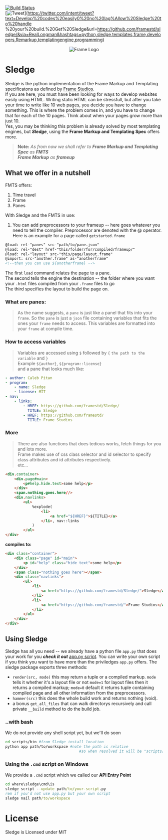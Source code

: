 [![Build Status](https://travis-ci.org/framestd/sledge.svg?branch=master)](https://travis-ci.org/framestd/sledge)  
[![Tweet](https://img.shields.io/twitter/url/http/shields.io.svg?style=social)](https://twitter.com/intent/tweet?text=Develop%20codes%20easily0%20no%20lag%Allow%20Sledge%20to%20handle %20your%20build.%20Get%20Sledge&url=https://github.com/framestd/sledge/&via=RealLongman&hashtags=python,sledge,templates,frame,developers,Remarkup,templatingengine,programming)
<p align="center">
    <img src="https://raw.githubusercontent.com/framestd/sledge/master/images/frame-text300.png" alt="Frame Logo"/>
</p>

# Sledge  
Sledge is the python implementation of the Frame Markup and Templating specificatons as defined by [Frame Studios](https://framestd.github.io/).  
If you are here, you must have been looking for ways to develop websites easily using HTML. Writing static HTML can be stressfull, but after you take your time to write like 10 web pages, you decide you have to change something. This is where the problem comes in, and you have to change that for each of the 10 pages. Think about when your pages grow more than just 10.  
Yes, you may be thinking this problem is already solved by most templating engines, but **_Sledge_**, using the **Frame Markup and Templating Spec** offers more.  
> **Note:** *As from now we shall refer to **Frame Markup and Templating Spec** as **FMTS***  
> **_Frame Markup_** _as_ **_frameup_**  
## What we offer in a nutshell  
FMTS offers:  
1. Time travel  
2. Frame  
3. Panes  

With Sledge and the FMTS in use:  
1. You can add preprocessors to your frameup -- here goes whatever you need to tell the compiler. Preprocessor are denoted with the &commat; operator. Here is an example for a page called `getstarted.frame`  
```html
@load: rel-"panes" src-"path/to/pane.json"
@load: rel-"dest" href-"this/folder/for/compiled/frameup/"
@load: rel-"layout" src-"this/page/layout.frame"
@import: src-"another.frame" as-"anotherframe" 
<!--then you can use ${anotherframe} -->
```  
The first `load` command relates the page to a pane.  
The second tells the engine the destination -- the folder where you want your `.html` files compiled from your `.frame` files to go  
The third specifies the layout to build the page on.  
### What are panes:  
> As the name suggests, a `pane` is just like a panel that fits into your `frame`. So the `pane` is just a `json` file containing variables that fits the ones your `frame` needs to access. This variables are formatted into your `frame` at compile time.  
### How to access variables  
> Variables are accessed using `$` followed by `{` `the path to the variable` and `}`  
> Example `${author}`, `${program::license}`  
> and a pane that looks much like:  
```yaml
- author: Caleb Pitan
- program:
    - name: Sledge
    - license: MIT 
- nav: 
    - links:
        - HREF: https://github.com/framestd/Sledge/
          TITLE: Sledge
        - HREF: https://github.com/framestd/
          TITLE: Frame Studios
```  
### More  
> There are also functions that does tedious works, fetch things for you and lots more.  
> Frame makes use of css class selector and id selector to specify class attributes and id attributes respectively.  
> etc...  
```html
<div.container>
    <div.page#main>
        <p#help.hide.text>some help</p>
    </div>
    <span.nothing.goes.here//>
    <div.navlinks>
        <ul>
            %explode(
                <li>
                    <a href="${HREF}">${TITLE}</a>
                </li>, nav::links
            )
        </ul>
</div>
```
**compiles to:**  
```html
<div class="container">
    <div class="page" id="main">
        <p id="help" class="hide text">some help</p>
    </div>
    <span class="nothing goes here"></span>
    <div class="navlinks">
        <ul>
            <li>
                <a href="https://github.com/framestd/Sledge/">Sledge</a>
            </li>
            <li>
                <a href="https://github.com/framestd/">Frame Studios</a>
            </li>
        </ul>
    </div>
</div>
```  
## Using Sledge  
Sledge has all you need -- we already have a python file `app.py` that does your work for you **_check it out_** [app.py script](https://github.com/framestd/sledge/tree/master/scripts/app.py). You can write your own script if you think you want to have more than the priviledges `app.py` offers. The sledge package exports three methods: 
* `render(src, mode)` this may return a tuple or a compiled markup. `mode` tells it whether it's a layout file or not `mode=1` for layout files then it returns a compiled markup; `mode=0` default it returns tuple containing compiled page and all other information from the preprocessors.   
* `hammer(src)` this does the whole build work and returns nothing (void).  
* a bonus `get_all_files` that can walk directorys recursively and call private `__build` method to do the build job.  

### ..with bash
We do not provide any shell script yet, but we'll do soon  
```bash
cd scripts/bin #from Sledge install location
python app path/to/workspace #note the path is relative
                                 #so when resolved it will be "scripts/bin/path/to/workspace"
```   
### Using the `.cmd` script on Windows  
We provide a `.cmd` script which we called our **API Entry Point** 
```cmd
cd where\sledge\cmd\is
sledge script --update path/to/your-script.py
rem if you'd not use app.py but your own script
sledge nail path/to/workspace
```
# License  
Sledge is Licensed under MIT
